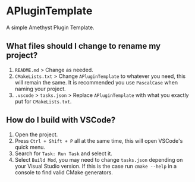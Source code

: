 # APluginTemplate

A simple Amethyst Plugin Template.

## What files should I change to rename my project?
1. `README.md` > Change as needed.
2. `CMakeLists.txt` > Change `APluginTemplate` to whatever you need, this will remain the same. It is recommended you use `PascalCase` when naming your project.
3. `.vscode` > `tasks.json` > Replace `APluginTemplate` with what you exactly put for `CMakeLists.txt`.

## How do I build with VSCode?
1. Open the project.
2. Press `Ctrl + Shift + P` all at the same time, this will open VSCode's quick menu.
3. Search for `Task: Run Task` and select it.
4. Select `Build Mod`, you may need to change `tasks.json` depending on your Visual Studio version. If this is the case run `cmake --help` in a console to find valid CMake generators.